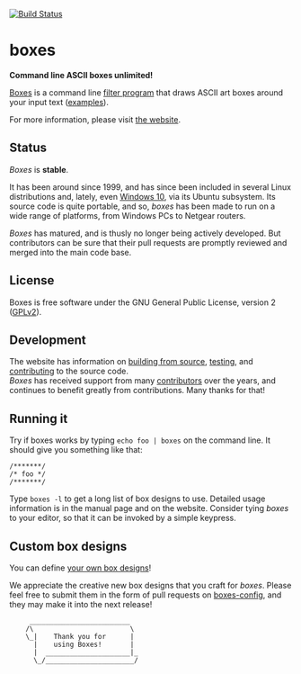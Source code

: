 [![Build Status](https://github.com/ascii-boxes/boxes/actions/workflows/boxes.yml/badge.svg)](https://github.com/ascii-boxes/boxes/actions/workflows/boxes.yml)

# boxes

**Command line ASCII boxes unlimited!**

[Boxes](https://boxes.thomasjensen.com/) is a command line
[filter program](https://boxes.thomasjensen.com/docs/filters.html) that draws ASCII art boxes
around your input text ([examples](https://boxes.thomasjensen.com/examples.html)).

For more information, please visit [the website](https://boxes.thomasjensen.com/).

## Status

*Boxes* is **stable**.

It has been around since 1999, and has since been included in several
Linux distributions and, lately, even
[Windows 10](https://boxes.thomasjensen.com/2016/08/boxes-part-of-windows10), via its Ubuntu subsystem.
Its source code is quite portable, and so, *boxes* has been made to run on a wide range of
platforms, from Windows PCs to Netgear routers.

*Boxes* has matured, and is thusly no longer being actively developed. But contributors can be sure
that their pull requests are promptly reviewed and merged into the main code base.

## License

Boxes is free software under the GNU General Public License, version 2
([GPLv2](http://www.gnu.org/licenses/old-licenses/gpl-2.0.html)).

## Development

The website has information on [building from source](https://boxes.thomasjensen.com/build.html),
[testing](https://boxes.thomasjensen.com/testing.html), and
[contributing](https://boxes.thomasjensen.com/contributing.html) to the source code.<br/>
*Boxes* has received support from many [contributors](https://boxes.thomasjensen.com/contributing.html#contributors)
over the years, and continues to benefit greatly from contributions. Many thanks for that!

## Running it

Try if boxes works by typing `echo foo | boxes` on the command line.
It should give you something like that:

    /*******/
    /* foo */
    /*******/

Type `boxes -l` to get a long list of box designs to use. Detailed usage information is in the
manual page and on the website. Consider tying
*boxes* to your editor, so that it can be invoked by a simple keypress.

## Custom box designs

You can define [your own box designs](https://boxes.thomasjensen.com/docs/)!

We appreciate the creative new box designs that you craft for *boxes*.
Please feel free to submit them in the form of pull requests on
[boxes-config](https://github.com/ascii-boxes/boxes/blob/master/boxes-config),
and they may make it into the next release!

```
     _________________________
    /\                        \
    \_|    Thank you for      |
      |    using Boxes!       |
      |  _____________________|_
      \_/______________________/
```
